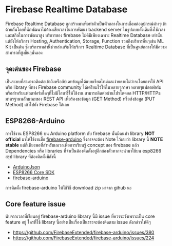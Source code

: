 
# Firebase Realtime Database

Firebase Realtime Database ถูกสร้างมาเพื่อทำตัวเป็นตัวกลางในการเชื่อมต่ออุปกรณ์ต่างๆเข้าด้วยกันโดยที่นักพัฒนาไม่ต้องเสียเวลาในการพัฒนา backend server ในรูปแบบดั้งเดิมซึ่งใช้เวลาและสกิลในการพัฒนาสูง
บริการของ firebase ไม่ดีมีเพียงเฉพาะ Realtime Database เท่านั้นแต่ยังให้บริการ Hosting, Authentication, Storage, Function รวมถึงบริการอื่นๆเช่น ML Kit เป็นต้น
ซึ่งบริการเหล่านี้ช่วยส่งเสริมให้บริการ Realtime Database ที่เป็นศูนย์กลางให้มีความสามารถที่สูงขึ้นๆนั่นเอง

## จุดเด่นของ Firebase

เป็นระบบที่สามารถติดต่อเข้าถึงหรืออัปเดทข้อมูลได้แบบเรียลไทม์และง่ายดายไม่ว่าจะโดยการใช้ API หรือ library ที่ทาง Firebase community ได้เตรียมไว้ให้ในหลายๆภาษา หลายๆแฟลตฟอร์ม หรือสำหรับแฟลตฟอร์มใดๆที่ไม่มีไลบารี่ให้ใช้งาน สามารถติดต่อผ่านโปรโตคอล HTTP/HTTPs มาตรฐานนลักษณะของ REST API เพื่อร้องขอข้อมูล (GET Method) หรือส่งข้อมูล (PUT Method) เข้าไปยัง Firebase ได้เลย

## ESP8266-Arduino

การใช้งาน ESP8266 บน Arduino platform กับ firebase นั้นมีคนทำ library **NOT official** มาให้ใช้งานชื่อ [firebase-arduino](https://github.com/FirebaseExtended/firebase-arduino) ซึ่งอาจจะต้อง Note ไว้เลยว่า library นี้ **NOTE stable** แต่ก็เพียงพอที่สำหรับเลเวลเพื่อการเรียนรู้ concept ของ firebase แล้ว
Dependencies หรือ libraries ที่จำเป็นต้องติดตั้งอยู่อีกสองตัวหากจะนำมาใช้บน esp8266
สรุป library ที่ต้องติดตั้งมีดังนี้

- [ArduinoJson](https://github.com/bblanchon/ArduinoJson)
- [ESP8266 Core SDK](https://github.com/esp8266/Arduino)
- [firebase-arduino](https://github.com/FirebaseExtended/firebase-arduino)

การติดตั้ง firebase-arduino ให้ใช้วิธี download zip มาจาก gihub นะ

## Core feature issue

นับจากเวลาที่เขียนอยู่ firebase-arduino library นี้มี issue ที่ควรระวังเพราะเป็น core feature อยู่
ใครที่ใช้ library นี้อย่างเป็นเรื่องเป็นราวจะต้องติดตาม issue ดังกล่าวให้ดีๆ
- https://github.com/FirebaseExtended/firebase-arduino/issues/380
- https://github.com/FirebaseExtended/firebase-arduino/issues/224
